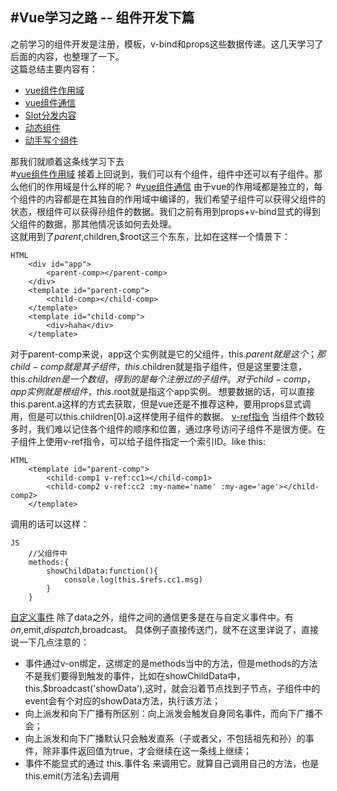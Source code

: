 #Vue学习之路 -- 组件开发下篇
----
之前学习的组件开发是注册，模板，v-bind和props这些数据传递。这几天学习了后面的内容，也整理了一下。<br>
这篇总结主要内容有：<br>
* [vue组件作用域]()
* [vue组件通信]()
* [Slot分发内容]()
* [动态组件]()
* [动手写个组件]()

那我们就顺着这条线学习下去<br>
#[vue组件作用域]()
接着上回说到，我们可以有个组件，组件中还可以有子组件。那么他们的作用域是什么样的呢？
#[vue组件通信]()
由于vue的作用域都是独立的，每个组件的内容都是在其独自的作用域中编译的，我们希望子组件可以获得父组件的状态，根组件可以获得孙组件的数据。我们之前有用到props+v-bind显式的得到父组件的数据，那其他情况该如何去处理。<br>
这就用到了$parent,$children,$root这三个东东，比如在这样一个情景下：
```
HTML
	<div id="app">
		<parent-comp></parent-comp>
	</div>
	<template id="parent-comp">
		<child-comp></child-comp>
	</template>
	<template id="child-comp">
		<div>haha</div>
	</template>
```
对于parent-comp来说，app这个实例就是它的父组件，this.$parent就是这个；那child-comp就是其子组件，this.$children就是指子组件，但是这里要注意，this.$children是一个数组，得到的是每个注册过的子组件。对于child-comp，app实例就是根组件，this.$root就是指这个app实例。
想要数据的话，可以直接this.parent.a这样的方式去获取，但是vue还是不推荐这种，要用props显式调用，但是可以this.children[0].a这样使用子组件的数据。
[v-ref指令]()
当组件个数较多时，我们难以记住各个组件的顺序和位置，通过序号访问子组件不是很方便。在子组件上使用v-ref指令，可以给子组件指定一个索引ID。like this:
```
HTML
	<template id="parent-comp">
		<child-comp1 v-ref:cc1></child-comp1>
		<child-comp2 v-ref:cc2 :my-name='name' :my-age='age'></child-comp2>
	</template>
```
调用的话可以这样：
```
JS
	//父组件中
	methods:{
		showChildData:function(){
			console.log(this.$refs.cc1.msg)
		}
	}
```
[自定义事件]()
除了data之外，组件之间的通信更多是在与自定义事件中。有$on,$emit,$dispatch,$broadcast。
具体例子直接传送门，就不在这里详说了，直接说一下几点注意的：
+ 事件通过v-on绑定，这绑定的是methods当中的方法，但是methods的方法不是我们要得到触发的事件，比如在showChildData中，this.$broadcast('showData'),这时，就会沿着节点找到子节点，子组件中的event会有个对应的showData方法，执行该方法；
+ 向上派发和向下广播有所区别：向上派发会触发自身同名事件，而向下广播不会；
+ 向上派发和向下广播默认只会触发直系（子或者父，不包括祖先和孙）的事件，除非事件返回值为true，才会继续在这一条线上继续；
+ 事件不能显式的通过 this.事件名 来调用它。就算自己调用自己的方法，也是this.emit(方法名)去调用 